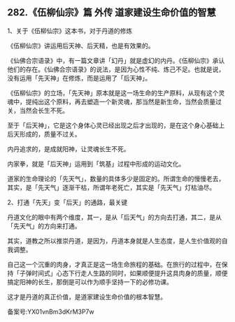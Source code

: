 ## 282.《伍柳仙宗》篇 外传 道家建设生命价值的智慧
1、关于《伍柳仙宗》这本书，对于丹道的修炼


《伍柳仙宗》讲运用后天神、后天精，也是有效果的。


《仙佛合宗语录》中，有一篇文章讲「幻丹」就是虚幻的内丹。《伍柳仙宗》承认他们的存在。《仙佛合宗语录》的说法，是因为心性不纯、炼己不足。也就是说，没有运用「先天神」在修炼，而是运用了「后天神」。


《伍柳仙宗》的立场，「先天神」原本就是这一场生命的生产原料，从现有这个灵魂中，提纯出这个原料，再去塑造一个新灵魂，那当然是新生命，当然会质量过关，当然会长生不死。


至于「后天神」，它是这个身体心灵已经出现之后才出现的，是在这个身心基础上后天形成的，质量不过关。


内丹追求的，是成就阳神，让灵魂长生不死。


内家拳，就是「后天神」运用到「筑基」过程中形成的运动文化。


道家的生命理论的「先天气」，数量的具体多少是固定的。所谓生命的慢慢老去，其实，是「先天气」逐渐干枯，所谓年老死亡，其实是「先天气」灯枯油尽。


2、打通「先天」变「后天」的通路，最关键


丹道文化的眼中有两个维度，其一，是从「后天气」的方向去打通，其二，是从「先天气」的方向来打通。


其实，道教之所以推崇丹道，是因为，丹道本身就是人生态度，是人生价值观的自我调整。


自己这一个沉重的肉身，才真正是这一场生命旅程的基础。在旅行的过程中，在保持「子弹时间式」心态下行走人生路的同时，如果顺便提升这具肉身的质量，顺便搞定阳神的长生，那倒是可以作为顺手坚持一下的必修功课。


这才是丹道的真正价值，是道家建设生命价值的根本智慧。


备案号:YX01vnBm3dKrM3P7w

